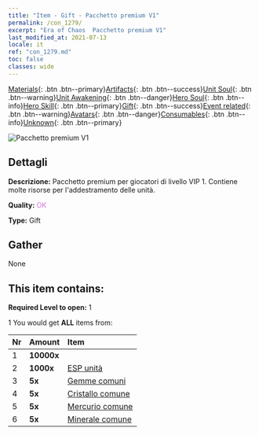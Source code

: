 ```yaml
---
title: "Item - Gift - Pacchetto premium V1"
permalink: /con_1279/
excerpt: "Era of Chaos  Pacchetto premium V1"
last_modified_at: 2021-07-13
locale: it
ref: "con_1279.md"
toc: false
classes: wide
---
```

 [Materials](/ItemsIT/){: .btn .btn--primary}[Artifacts](/ItemsIT/Artifacts/){: .btn .btn--success}[Unit Soul](/ItemsIT/UnitSoul/){: .btn .btn--warning}[Unit Awakening](/ItemsIT/UnitAwakening/){: .btn .btn--danger}[Hero Soul](/ItemsIT/HeroSoul/){: .btn .btn--info}[Hero Skill](/ItemsIT/HeroSkill/){: .btn .btn--primary}[Gift](/ItemsIT/Gift/){: .btn .btn--success}[Event related](/ItemsIT/Events/){: .btn .btn--warning}[Avatars](/ItemsIT/Avatars/){: .btn .btn--danger}[Consumables](/ItemsIT/Consumables/){: .btn .btn--info}[Unknown](/ItemsIT/Unknown/){: .btn .btn--primary}

 ![Pacchetto premium V1](/images/t/i_905001.png)

## Dettagli
 **Descrizione:** Pacchetto premium per giocatori di livello VIP 1. Contiene molte risorse per l'addestramento delle unità.

 **Quality:** <span style="color: #DA70D6">OK</span>

 **Type:** Gift

## Gather

  None

## This item contains:

 **Required Level to open:** 1

 1 You would get **ALL** items  from:

  | Nr | Amount |     Item    |
  |:---|:-------|:------------|
  | 1 |  **10000x** | <i class="fas fa-coins"/> |  | 
  | 2 |  **1000x** | [ESP unità](/ItemsIT/con_902/) |  | 
  | 3 |  **5x** | [Gemme comuni](/ItemsIT/mat_10/) |  | 
  | 4 |  **5x** | [Cristallo comune](/ItemsIT/mat_11/) |  | 
  | 5 |  **5x** | [Mercurio comune](/ItemsIT/mat_8/) |  | 
  | 6 |  **5x** | [Minerale comune](/ItemsIT/mat_6/) |  | 
